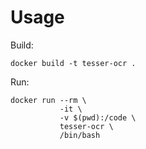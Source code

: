 # Usage
Build:
```
docker build -t tesser-ocr .
```

Run:
```
docker run --rm \
		   -it \
		   -v $(pwd):/code \
		   tesser-ocr \
		   /bin/bash
```
